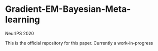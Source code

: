 # Gradient-EM-Bayesian-Meta-learning

NeurIPS 2020

This is the official repository for this paper. Currently a work-in-progress

